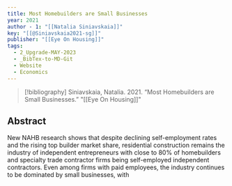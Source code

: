 ```yaml
---
title: Most Homebuilders are Small Businesses
year: 2021
author - 1: "[[Natalia Siniavskaia]]"
key: "[[@Siniavskaia2021-sg]]"
publisher: "[[Eye On Housing]]"
tags:
  - 2_Upgrade-MAY-2023
  - _BibTex-to-MD-Git
  - Website
  - Economics
---
```


> [!bibliography]
> Siniavskaia, Natalia. 2021. “Most Homebuilders are Small Businesses.” "[[Eye On Housing]]"

## Abstract
New NAHB research shows that despite declining self-employment rates and the rising top builder market share, residential construction remains the industry of independent entrepreneurs with close to 80\% of homebuilders and specialty trade contractor firms being self-employed independent contractors. Even among firms with paid employees, the industry continues to be dominated by small businesses, with